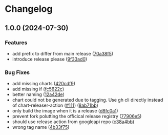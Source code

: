 # Changelog

## 1.0.0 (2024-07-30)


### Features

* add prefix to differ from main release ([70a38f5](https://github.com/muthuv1/shibuya/commit/70a38f574ad5593c78d77456b6a83f735d62f3e4))
* introduce release please ([9f33ad0](https://github.com/muthuv1/shibuya/commit/9f33ad0c7c22d1063b68fc22f7746e1ce748c86f))


### Bug Fixes

* add missing charts ([420cdf9](https://github.com/muthuv1/shibuya/commit/420cdf94fa56d13b7bec7ce12dde20d14c1ffc39))
* add missing if ([fc5622c](https://github.com/muthuv1/shibuya/commit/fc5622ca1a59ca3dec356039145bac5f6bf15c9c))
* better naming ([12a42de](https://github.com/muthuv1/shibuya/commit/12a42de7e83c3e37f0e44a6fff923a5f59e48cfe))
* chart could not be generated due to tagging. Use gh cli directly instead of chart-releaser-action ([#111](https://github.com/muthuv1/shibuya/issues/111)) ([8ab71bb](https://github.com/muthuv1/shibuya/commit/8ab71bb47ce99c5c4d8e42976bcb277409f1354a))
* only build the image when it is a release ([d8fc0a1](https://github.com/muthuv1/shibuya/commit/d8fc0a1496f591d6c9254460010b28e3187bf5d8))
* prevent fork polutting the officical release registry ([77906e5](https://github.com/muthuv1/shibuya/commit/77906e5140365321eb881d7c1edf2db1a94e1ae9))
* should use release action from googleapi repo ([c38a4bb](https://github.com/muthuv1/shibuya/commit/c38a4bb2aaeb172a4d1e44296715d950724f5008))
* wrong tag name ([4b33f75](https://github.com/muthuv1/shibuya/commit/4b33f7506cf2863665052650b3744ec8505adf1e))

